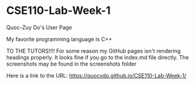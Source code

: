# CSE110-Lab-Week-1
Quoc-Zuy Do's User Page

My favorite programming language is C++

TO THE TUTORS!!!!
For some reason my GitHub pages isn't rendering headings properly. It looks fine if you go to the index.md file directly.
The screenshots may be found in the screenshots folder

Here is a link to the URL: https://quocvdo.github.io/CSE110-Lab-Week-1/


